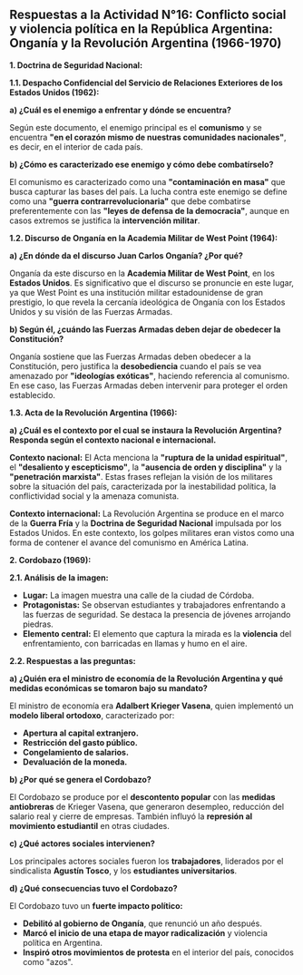 ## Respuestas a la Actividad N°16: Conflicto social y violencia política en la República Argentina: Onganía y la Revolución Argentina (1966-1970)

**1. Doctrina de Seguridad Nacional:**

**1.1.  Despacho Confidencial del Servicio de Relaciones Exteriores de los Estados Unidos (1962):**

**a) ¿Cuál es el enemigo a enfrentar y dónde se encuentra?**

Según este documento, el enemigo principal es el **comunismo** y  se encuentra **"en el corazón mismo de nuestras comunidades nacionales"**, es decir,  en el interior de cada país.

**b) ¿Cómo es caracterizado ese enemigo y cómo debe combatírselo?**

El comunismo es caracterizado como una **"contaminación en masa"** que busca capturar las bases del país. La lucha contra este enemigo se define como una **"guerra contrarrevolucionaria"** que debe combatirse preferentemente con las **"leyes de defensa de la democracia"**,  aunque en casos extremos se justifica la **intervención militar**.

**1.2. Discurso de Onganía en la Academia Militar de West Point (1964):**

**a)  ¿En dónde da el discurso Juan Carlos Onganía? ¿Por qué?**

Onganía da este discurso en la **Academia Militar de West Point**,  en los **Estados Unidos**.  Es significativo que el discurso se pronuncie en este lugar, ya que West Point es una institución militar estadounidense de gran prestigio,  lo que  revela la cercanía ideológica de Onganía con los Estados Unidos y su visión de las Fuerzas Armadas.

**b) Según él, ¿cuándo las Fuerzas Armadas deben dejar de obedecer la Constitución?**

Onganía  sostiene que las Fuerzas Armadas deben obedecer a la Constitución,  pero  justifica la **desobediencia** cuando el país se vea amenazado por **"ideologías exóticas"**, haciendo referencia al comunismo.  En ese caso,  las Fuerzas Armadas deben intervenir para proteger el orden establecido.

**1.3. Acta de la Revolución Argentina (1966):**

**a) ¿Cuál es el contexto por el cual se instaura la Revolución Argentina?  Responda según el contexto nacional e internacional.**

**Contexto nacional:**  El Acta menciona la **"ruptura de la unidad espiritual"**,  el **"desaliento y escepticismo"**,  la **"ausencia de orden y disciplina"** y la **"penetración marxista"**.  Estas frases  reflejan la visión de los militares sobre la situación del país,  caracterizada por la inestabilidad política,  la conflictividad social y la amenaza comunista.

**Contexto internacional:** La Revolución Argentina se produce en el marco de la **Guerra Fría** y la **Doctrina de Seguridad Nacional** impulsada por los Estados Unidos.   En este contexto,  los golpes militares eran vistos como una forma de contener el avance del comunismo en América Latina.

**2. Cordobazo (1969):**

**2.1. Análisis de la imagen:**

* **Lugar:** La imagen muestra una calle de la ciudad de Córdoba.
* **Protagonistas:** Se observan  estudiantes y trabajadores enfrentando a las fuerzas de seguridad.  Se destaca la presencia de jóvenes arrojando piedras.
* **Elemento central:** El elemento que captura la mirada es la **violencia** del enfrentamiento,  con barricadas en llamas y humo en el aire.

**2.2.  Respuestas a las preguntas:**

**a) ¿Quién era el ministro de economía de la Revolución Argentina y qué medidas económicas se tomaron bajo su mandato?**

El ministro de economía era **Adalbert Krieger Vasena**,  quien implementó un **modelo liberal ortodoxo**,  caracterizado por:

* **Apertura al capital extranjero.**
* **Restricción del gasto público.**
* **Congelamiento de salarios.**
* **Devaluación de la moneda.**

**b) ¿Por qué se genera el Cordobazo?**

El Cordobazo se produce por el **descontento popular** con las **medidas antiobreras** de Krieger Vasena,  que generaron desempleo,  reducción del salario real y cierre de empresas.  También influyó la **represión al movimiento estudiantil** en otras ciudades.

**c) ¿Qué actores sociales intervienen?**

Los principales actores sociales fueron los **trabajadores**,  liderados por el sindicalista **Agustín Tosco**,  y los **estudiantes universitarios**.

**d) ¿Qué consecuencias tuvo el Cordobazo?**

El Cordobazo tuvo un **fuerte impacto político:**

* **Debilitó al gobierno de Onganía**,  que renunció un año después.
* **Marcó el inicio de una etapa de mayor radicalización**  y violencia política en Argentina.
* **Inspiró otros movimientos de protesta** en el interior del país,  conocidos como "azos".